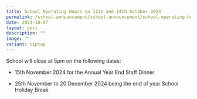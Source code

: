 ```yaml
---
title: School Operating Hours on 11th and 14th October 2024
permalink: /school-announcement/school-announcement/school-operating-hours/
date: 2024-10-07
layout: post
description: ""
image: ""
variant: tiptap
---
```

<p>School will close at 5pm on the following dates:</p>
<ul data-tight="true" class="tight">
<li>
<p>15th November 2024 for the Annual Year End Staff Dinner</p>
</li>
<li>
<p>25th November to 20 December 2024 being the end of year School Holiday
Break</p>
</li>
</ul>
<p></p>